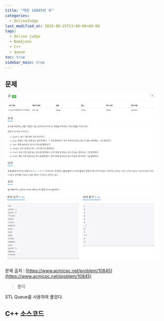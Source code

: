 ```yaml
---
title: "백준 10845번 큐"
categories: 
  - OnlineJudge
last_modified_at: 2019-08-25T13:00:00+09:00
tags: 
  - Online judge
  - Baekjoon
  - C++
  - queue
toc: true
sidebar_main: true
---
```


## 문제

![10845](https://github.com/lesslate/lesslate.github.io/blob/master/assets/img/OnlineJudge/10845.png?raw=true)

문제 출처 : [https://www.acmicpc.net/problem/10845](https://www.acmicpc.net/problem/10845)

> 풀이

STL Queue를 사용하여 풀었다.


## C++ 소스코드

<script src="https://gist.github.com/lesslate/06edf023a786715f99b78e96c1f54036.js"></script>